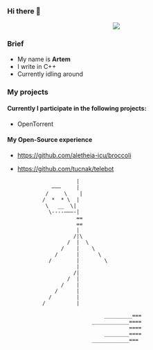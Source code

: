 ### Hi there 👋

<!--
**godande/godande** is a ✨ _special_ ✨ repository because its `README.md` (this file) appears on your GitHub profile.

Here are some ideas to get you started:

- 🔭 I’m currently working on ...
- 🌱 I’m currently learning ...
- 👯 I’m looking to collaborate on ...
- 🤔 I’m looking for help with ...
- 💬 Ask me about ...
- 📫 How to reach me: ...
- 😄 Pronouns: ...
- ⚡ Fun fact: ...
-->
<p align="center">
<img src="https://github-readme-stats.vercel.app/api?username=0xdande&show_icons=true&hide_border=false" />
</p>


### Brief
- My name is **Artem**
- I write in C++
- Currently idling around

### My projects
#### Currently I participate in the following projects:
- OpenTorrent

#### My Open-Source experience
- https://github.com/aletheia-icu/broccoli
- https://github.com/tucnak/telebot




                         |
                 ———     |
               /     \    |
              /  *  * \  |
               \   __  \|
                \----———-|
                         ==
                         ==
                         |
                        /|\
                      /  |  \
                    /    |    \
                  /      |      \
                /        |        \
                         |
                        /|
                      /  |
                    /    |
                  /      |
                /        |
              /          |

                                  _________===
                              ____________====
                                          ====
                                  ________====
                              ____________===
